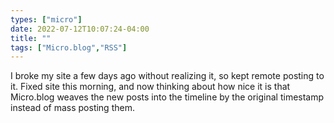 ```yaml
---
types: ["micro"]
date: 2022-07-12T10:07:24-04:00
title: ""
tags: ["Micro.blog","RSS"]
---
```

I broke my site a few days ago without realizing it, so kept remote posting to it. Fixed site this morning, and now thinking about how nice it is that Micro.blog weaves the new posts into the timeline by the original timestamp instead of mass posting them.
